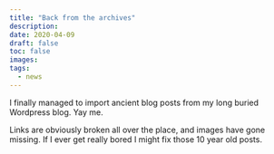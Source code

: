 ```yaml
---
title: "Back from the archives"
description:
date: 2020-04-09
draft: false
toc: false
images:
tags:
  - news
---
```


I finally managed to import ancient blog posts from my long buried Wordpress blog. Yay me.

Links are obviously broken all over the place, and images have gone missing. If I ever get really bored I might fix those 10 year old posts.